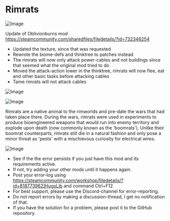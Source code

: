 # Rimrats

![Image](https://i.imgur.com/buuPQel.png)

Update of Oblivionburns mod
https://steamcommunity.com/sharedfiles/filedetails/?id=732346254

- Updated the texture, since that was requested
- Rewrote the biome-defs and thinktree to patches instead
- The rimrats will now only attack power-cables and not buildings since that seemed what the original mod tried to do
- Moved the attack-action lower in the thinktree, rimrats will now flee, eat and other basic tasks before attacking cables
- Tame rimrats will not attack cables

![Image](https://i.imgur.com/pufA0kM.png)

	
![Image](https://i.imgur.com/Z4GOv8H.png)

Rimrats are a native animal to the rimworlds and pre-date the wars that had taken place there. During the wars, rimrats were used in experiments to produce bioengineered weapons that would run into enemy territory and explode upon death (now commonly known as the 'boomrats'). Unlike their boomrat counterparts, rimrats still die in a natural fashion and only pose a minor threat as 'pests' with a mischievous curiosity for electrical wires.

![Image](https://i.imgur.com/PwoNOj4.png)



-  See if the the error persists if you just have this mod and its requirements active.
-  If not, try adding your other mods until it happens again.
-  Post your error-log using https://steamcommunity.com/workshop/filedetails/?id=818773962]HugsLib and command Ctrl+F12
-  For best support, please use the Discord-channel for error-reporting.
-  Do not report errors by making a discussion-thread, I get no notification of that.
-  If you have the solution for a problem, please post it to the GitHub repository.




